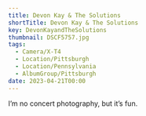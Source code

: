```yaml
---
title: Devon Kay & The Solutions
shortTitle: Devon Kay & The Solutions
key: DevonKayandTheSolutions
thumbnail: DSCF5757.jpg
tags:
  - Camera/X-T4
  - Location/Pittsburgh
  - Location/Pennsylvania
  - AlbumGroup/Pittsburgh
date: 2023-04-21T00:00
---
```

I’m no concert photography, but it’s fun.